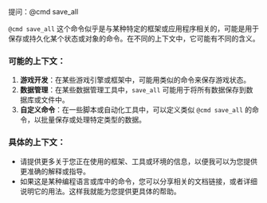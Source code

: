 提问：@cmd save_all



`@cmd save_all` 这个命令似乎是与某种特定的框架或应用程序相关的，可能是用于保存或持久化某个状态或对象的命令。在不同的上下文中，它可能有不同的含义。
### 可能的上下文：
1. **游戏开发**：在某些游戏引擎或框架中，可能用类似的命令来保存游戏状态。
2. **数据管理**：在某些数据管理工具中，`save_all` 可能用于将所有数据保存到数据库或文件中。
3. **自定义命令**：在一些脚本或自动化工具中，可以定义类似 `@cmd save_all` 的命令，以批量保存或处理特定类型的数据。
### 具体的上下文：
- 请提供更多关于您正在使用的框架、工具或环境的信息，以便我可以为您提供更准确的解释或指导。
- 如果这是某种编程语言或库中的命令，您可以分享相关的文档链接，或者详细说明它的用法。这样我就能为您提供更具体的帮助。